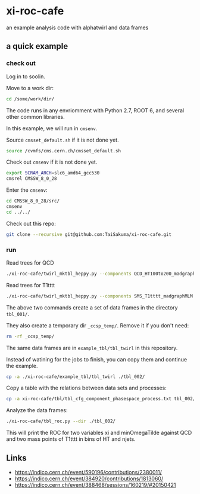 # xi-roc-cafe
an example analysis code with alphatwirl and data frames

## a quick example

### check out

Log in to soolin.

Move to a work dir:
```bash
cd /some/work/dir/
```

The code runs in any envriomment with Python 2.7, ROOT 6, and several other common libraries.

In this example, we will run in `cmsenv`. 

Source `cmsset_default.sh` if it is not done yet.
```bash
source /cvmfs/cms.cern.ch/cmsset_default.sh
```

Check out `cmsenv` if it is not done yet.
```bash
export SCRAM_ARCH=slc6_amd64_gcc530
cmsrel CMSSW_8_0_28
```

Enter the `cmsenv`:
```bash
cd CMSSW_8_0_28/src/
cmsenv
cd ../../
```

Check out this repo:
```bash
git clone --recursive git@github.com:TaiSakuma/xi-roc-cafe.git
```

### run

Read trees for QCD
```bash
./xi-roc-cafe/twirl_mktbl_heppy.py --components QCD_HT100to200_madgraphMLM QCD_HT200to300_madgraphMLM QCD_HT300to500_madgraphMLM QCD_HT500to700_madgraphMLM QCD_HT700to1000_madgraphMLM QCD_HT1000to1500_madgraphMLM QCD_HT1500to2000_madgraphMLM QCD_HT2000toInf_madgraphMLM -i /hdfs/SUSY/RA1/80X/MC/20161021_B03/ROC_MC_SM -o ./tbl_001/QCD --parallel-mode htcondor --max-events-per-process 500000 --logging-level INFO
```

Read trees for T1tttt
```bash
./xi-roc-cafe/twirl_mktbl_heppy.py --components SMS_T1tttt_madgraphMLM -i /hdfs/SUSY/RA1/80X/MC/20161021_B04/ROC_MC_SMS -o ./tbl_001/T1tttt --parallel-mode htcondor --max-events-per-process 500000 --logging-level INFO --susy-sms
```

The above two commands create a set of data frames in the directory `tbl_001/`.

They also create a temporary dir `_ccsp_temp/`. Remove it if you don't need:
```bash
rm -rf _ccsp_temp/
```

The same data frames are in `example_tbl/tbl_twirl` in this repository.

Instead of watining for the jobs to finish, you can copy them and continue the example.
```bash
cp -a ./xi-roc-cafe/example_tbl/tbl_twirl ./tbl_002/
```

Copy a table with the relations between data sets and processes:
```bash
cp -a xi-roc-cafe/tbl/tbl_cfg_component_phasespace_process.txt tbl_002/QCD/
```

Analyze the data frames:
```bash
./xi-roc-cafe/tbl_roc.py --dir ./tbl_002/
```

This will print the ROC for two variables xi and minOmegaTilde against QCD and two mass points of T1tttt in bins of HT and njets.

## Links

* https://indico.cern.ch/event/590196/contributions/2380011/
* https://indico.cern.ch/event/384920/contributions/1813060/
* https://indico.cern.ch/event/388468/sessions/160219/#20150421
